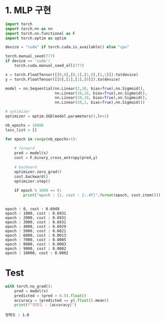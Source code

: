 # 1. MLP 구현


```python
import torch
import torch.nn as nn
import torch.nn.functional as F
import torch.optim as optim
```


```python
device = "cuda" if torch.cuda.is_available() else "cpu"

torch.manual_seed(777)
if device == 'cuda':
    torch.cuda.manual_seed_all(777)
```


```python
x = torch.FloatTensor([[0,0],[0,1],[1,0],[1,1]]).to(device)
y = torch.FloatTensor([[0],[1],[1],[0]]).to(device)
```


```python
model = nn.Sequential(nn.Linear(2,10, bias=True),nn.Sigmoid(),
                      nn.Linear(10,10, bias=True),nn.Sigmoid(),
                      nn.Linear(10,10, bias=True),nn.Sigmoid(),
                      nn.Linear(10,1, bias=True),nn.Sigmoid())
```


```python
# optimizer
optimizer = optim.SGD(model.parameters(),lr=1)
```


```python
nb_epochs = 10000
loss_list = []

for epoch in range(nb_epochs+1):
    
    # forward
    pred = model(x)
    cost = F.binary_cross_entropy(pred,y)
    
    # backward
    optimizer.zero_grad()
    cost.backward()
    optimizer.step()
    
    if epoch % 1000 == 0:
        print("epoch : {}, cost : {:.4f}".format(epoch, cost.item()))
    
```

    epoch : 0, cost : 0.6949
    epoch : 1000, cost : 0.6931
    epoch : 2000, cost : 0.6931
    epoch : 3000, cost : 0.6931
    epoch : 4000, cost : 0.6929
    epoch : 5000, cost : 0.6821
    epoch : 6000, cost : 0.0013
    epoch : 7000, cost : 0.0005
    epoch : 8000, cost : 0.0003
    epoch : 9000, cost : 0.0002
    epoch : 10000, cost : 0.0002


# Test


```python
with torch.no_grad():
    pred = model(x)
    predicted = (pred > 0.5).float()
    accuracy = (predicted == y).float().mean()
    print(f"정확도 : {accuracy}")
```

    정확도 : 1.0

